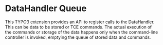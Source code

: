 # DataHandler Queue

This TYPO3 extension provides an API to register calls to the DataHandler.
This can be data to be stored or TCE commands. The actual execution of the
commands or storage of the data happens only when the command-line controller
is invoked, emptying the queue of stored data and commands.
